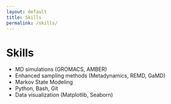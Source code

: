 ```yaml
---
layout: default
title: Skills
permalink: /skills/
---
```


# Skills

- MD simulations (GROMACS, AMBER)
- Enhanced sampling methods (Metadynamics, REMD, GaMD)
- Markov State Modeling
- Python, Bash, Git
- Data visualization (Matplotlib, Seaborn)

